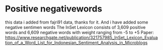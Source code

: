 # Positive negativewords
this data i added from fajri91 data, thanks for it. And i have added some negative sentimen words The InSet Lexicon consists of 3,609 positive words and 6,609 negative words with weight ranging from -5 to +5
Paper: https://www.researchgate.net/publication/321757985_InSet_Lexicon_Evaluation_of_a_Word_List_for_Indonesian_Sentiment_Analysis_in_Microblogs
